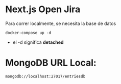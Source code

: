 # Next.js Open Jira
Para correr localmente, se necesita la base de datos

```
docker-compose up -d
```

* el -d significa __detached__


# MongoDB URL Local:
```
mongodb://localhost:27017/entriesdb
```





